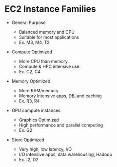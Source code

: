 # EC2 Instance Families

- General Purpose
  - Balanced memory and CPU
  - Suitable for most applications
  - Ex. M3, M4, T2

- Compute Optimized
  - More CPU than memory
  - Compute & HPC intensive use
  - Ex. C2, C4

- Memory Optimized
  - More RAM/memory
  - Memory Intensive apps, DB, and caching
  - Ex. R3, R4

- GPU compute instances
  - Graphics Optimized
  - High performance and parallel computing
  - Ex. G2

- Store Optimized
  - Very high, low latency, I/O
  - I/O intensive apps, data warehousing, Hadoop
  - Ex. I2, D2
